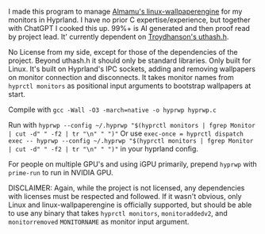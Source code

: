 I made this program to manage [Almamu's linux-wallpaperengine](https://github.com/Almamu/linux-wallpaperengine)
for my monitors in Hyprland. I have no prior C expertise/experience, but together with ChatGPT I cooked this up.
99%+ is AI generated and then proof read by project lead.
It' currently dependent on [Troydhanson's uthash.h](https://github.com/troydhanson/uthash).

No License from my side, except for those of the dependencies of the project.
Beyond uthash.h it should only be standard libraries. Only built for Linux.
It's built on Hyprland's IPC sockets, adding and removing wallpapers on monitor connection and disconnects.
It takes monitor names from ```hyprctl monitors``` as positional input arguments to bootstrap wallpapers at start.

Compile with ```gcc -Wall -O3 -march=native -o hyprwp hyprwp.c```

Run with ```hyprwp --config ~/.hyprwp "$(hyprctl monitors | fgrep Monitor | cut -d" " -f2 | tr "\n" " ")"```
Or use ```exec-once = hyprctl dispatch exec -- hyprwp --config ~/.hyprwp "$(hyprctl monitors | fgrep Monitor | cut -d" " -f2 | tr "\n" " ")"```
in your hyprland config.

For people on multiple GPU's and using iGPU primarily, prepend ```hyprwp``` with ```prime-run``` to run in NVIDIA GPU.


DISCLAIMER: Again, while the project is not licensed, any dependencies with licenses must be respected and followed.
If it wasn't obvious, only Linux and linux-wallpaperengine is officially supported,
but should be able to use any binary that takes
```hyprctl monitors```, ```monitoraddedv2```, and ```monitorremoved``` ```MONITORNAME``` as monitor input argument.
